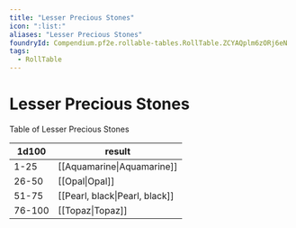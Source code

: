 ```yaml
---
title: "Lesser Precious Stones"
icon: ":list:"
aliases: "Lesser Precious Stones"
foundryId: Compendium.pf2e.rollable-tables.RollTable.ZCYAQplm6zORj6eN
tags:
  - RollTable
---
```


# Lesser Precious Stones
Table of Lesser Precious Stones

| 1d100 | result |
|------|--------|
| 1-25 | [[Aquamarine\|Aquamarine]] |
| 26-50 | [[Opal\|Opal]] |
| 51-75 | [[Pearl, black\|Pearl, black]] |
| 76-100 | [[Topaz\|Topaz]] |
